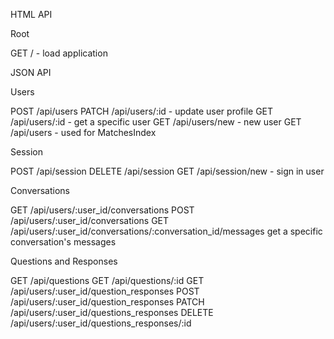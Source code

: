 HTML API

Root

  GET / - load application

  
JSON API

Users

  POST /api/users
  PATCH /api/users/:id - update user profile
  GET /api/users/:id - get a specific user
  GET /api/users/new - new user
  GET /api/users - used for MatchesIndex

Session

  POST /api/session
  DELETE /api/session
  GET /api/session/new - sign in user

Conversations

  GET /api/users/:user_id/conversations
  POST /api/users/:user_id/conversations
  GET /api/users/:user_id/conversations/:conversation_id/messages get a specific conversation's messages

Questions and Responses

  GET /api/questions
  GET /api/questions/:id
  GET /api/users/:user_id/question_responses
  POST /api/users/:user_id/question_responses
  PATCH /api/users/:user_id/questions_responses
  DELETE /api/users/:user_id/questions_responses/:id
